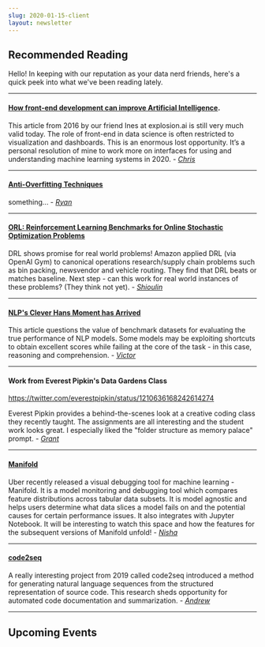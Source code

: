 ```yaml
---
slug: 2020-01-15-client
layout: newsletter
---
```


## Recommended Reading

Hello! In keeping with our reputation as your data nerd friends, here's a quick peek into what we've been reading lately.

----

#### [How front-end development can improve Artificial Intelligence](https://explosion.ai/blog/how-front-end-can-improve-ai). 

This article from 2016 by our friend Ines at explosion.ai is still very much valid today. The role of front-end in data science is often restricted to visualization and dashboards. This is an enormous lost opportunity. It’s a personal resolution of mine to work more on interfaces for using and understanding machine learning systems in 2020. -   *[Chris](https://twitter.com/_cjwallace)*

---

#### [Anti-Overfitting Techniques](https://towardsdatascience.com/dont-overfit-how-to-prevent-overfitting-in-your-deep-learning-models-63274e552323)

something...  - *[Ryan](https://twitter.com/MicallefEsq)*

---

#### [ORL: Reinforcement Learning Benchmarks for Online Stochastic Optimization Problems](https://arxiv.org/abs/1911.10641)

DRL shows promise for real world problems! Amazon applied DRL (via OpenAI Gym) to canonical operations research/supply chain problems such as bin packing, newsvendor and vehicle routing. They find that DRL beats or matches baseline. Next step - can this work for real world instances of these problems? (They think not yet).  - *[Shioulin](https://twitter.com/shioulin_sam)*

---

#### [NLP's Clever Hans Moment has Arrived](https://thegradient.pub/nlps-clever-hans-moment-has-arrived/)

This article questions the value of benchmark datasets for evaluating the true performance of NLP models. Some models may be exploiting shortcuts to obtain excellent scores while failing at the core of the task - in this case, reasoning and comprehension. - *[Victor](https://twitter.com/vykthur)*

---

#### Work from Everest Pipkin's Data Gardens Class
https://twitter.com/everestpipkin/status/1210636168242614274

Everest Pipkin provides a behind-the-scenes look at a creative coding class they recently taught. The assignments are all interesting and the student work looks great. I especially liked the "folder structure as memory palace" prompt. - *[Grant](https://twitter.com/GrantCuster)*

---

#### [Manifold](https://github.com/uber/manifold)

Uber recently released a visual debugging tool for machine learning - Manifold. It is a model monitoring and debugging tool which compares feature distributions across tabular data subsets. It is model agnostic and helps users determine what data slices a model fails on and the potential causes for certain performance issues. It also integrates with Jupyter Notebook. It will be interesting to watch this space and how the features for the subsequent versions of Manifold unfold! - *[Nisha](https://twitter.com/NishaMuktewar)*

---

#### [code2seq](https://code2seq.org/)

A really interesting project from 2019 called code2seq introduced a method for generating natural language sequences from the structured representation of source code. This research sheds opportunity for automated code documentation and summarization. - *[Andrew]()*

---

## Upcoming Events